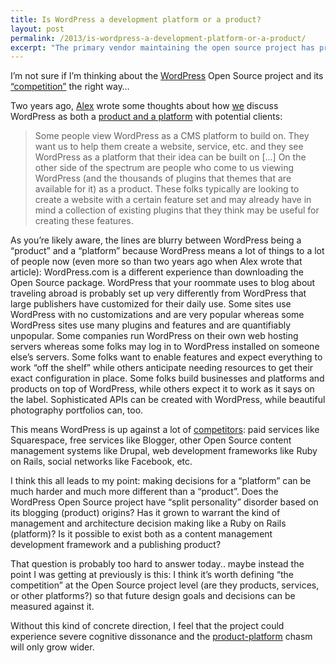 ```yaml
---
title: Is WordPress a development platform or a product?
layout: post
permalink: /2013/is-wordpress-a-development-platform-or-a-product/
excerpt: "The primary vendor maintaining the open source project has productized WordPress. But it's also touted as a platform to build (not just blogs) upon."
---
```

I&#8217;m not sure if I&#8217;m thinking about the [WordPress][1] Open Source project and its [&#8220;competition&#8221;][2] the right way&#8230;

Two years ago, [Alex][3] wrote some thoughts about how [we][4] discuss WordPress as both a [product and a platform][5] with potential clients:

> Some people view WordPress as a CMS platform to build on. They want us to help them create a website, service, etc. and they see WordPress as a platform that their idea can be built on […] On the other side of the spectrum are people who come to us viewing WordPress (and the thousands of plugins that themes that are available for it) as a product. These folks typically are looking to create a website with a certain feature set and may already have in mind a collection of existing plugins that they think may be useful for creating these features.

As you&#8217;re likely aware, the lines are blurry between WordPress being a &#8220;product&#8221; and a &#8220;platform&#8221; because WordPress means a lot of things to a lot of people now (even more so than two years ago when Alex wrote that article): WordPress.com is a different experience than downloading the Open Source package. WordPress that your roommate uses to blog about traveling abroad is probably set up very differently from WordPress that large publishers have customized for their daily use. Some sites use WordPress with no customizations and are very popular whereas some WordPress sites use many plugins and features and are quantifiably unpopular. Some companies run WordPress on their own web hosting servers whereas some folks may log in to WordPress installed on someone else&#8217;s servers. Some folks want to enable features and expect everything to work &#8220;off the shelf&#8221; while others anticipate needing resources to get their exact configuration in place. Some folks build businesses and platforms and products on top of WordPress, while others expect it to work as it says on the label. Sophisticated APIs can be created with WordPress, while beautiful photography portfolios can, too.

This means WordPress is up against a lot of [competitors][2]: paid services like Squarespace, free services like Blogger, other Open Source content management systems like Drupal, web development frameworks like Ruby on Rails, social networks like Facebook, etc.

I think this all leads to my point: making decisions for a &#8220;platform&#8221; can be much harder and much more different than a &#8220;product&#8221;. Does the WordPress Open Source project have &#8220;split personality&#8221; disorder based on its blogging (product) origins? Has it grown to warrant the kind of management and architecture decision making like a Ruby on Rails (platform)? Is it possible to exist both as a content management development framework and a publishing product?

That question is probably too hard to answer today.. maybe instead the point I was getting at previously is this: I think it&#8217;s worth defining &#8220;the competition&#8221; at the Open Source project level (are they products, services, or other platforms?) so that future design goals and decisions can be measured against it.

Without this kind of concrete direction, I feel that the project could experience severe cognitive dissonance and the [product-platform][5] chasm will only grow wider.

 [1]: http://wordpress.org/
 [2]: http://devin.reams.me/2013/what-competition-is-wordpress-up-against/
 [3]: http://alexking.org/
 [4]: http://crowdfavorite.com/
 [5]: http://alexking.org/blog/2010/05/17/wordpress-platform-or-product